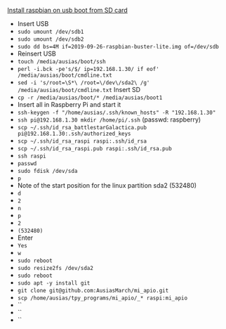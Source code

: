 [Install raspbian on usb boot from SD card](https://www.stewright.me/2013/05/install-and-run-raspbian-from-a-usb-flash-drive/)

* Insert USB
* `sudo umount /dev/sdb1`
* `sudo umount /dev/sdb2`
* `sudo dd bs=4M if=2019-09-26-raspbian-buster-lite.img of=/dev/sdb`
* Reinsert USB
* `touch /media/ausias/boot/ssh` 
* `perl -i.bck -pe's/$/ ip=192.168.1.30/ if eof' /media/ausias/boot/cmdline.txt `
* `sed -i 's/root=\S*\ /root=\/dev\/sda2\ /g' /media/ausias/boot/cmdline.txt`
Insert SD
* `cp -r /media/ausias/boot/* /media/ausias/boot1`
* Insert all in Raspberry Pi and start it
* `ssh-keygen -f "/home/ausias/.ssh/known_hosts" -R "192.168.1.30"`
* `ssh pi@192.168.1.30 mkdir /home/pi/.ssh` (passwd: raspberry)
* `scp ~/.ssh/id_rsa_battlestarGalactica.pub pi@192.168.1.30:.ssh/authorized_keys`
* `scp ~/.ssh/id_rsa_raspi raspi:.ssh/id_rsa`
* `scp ~/.ssh/id_rsa_raspi.pub raspi:.ssh/id_rsa.pub`
* `ssh raspi`
* `passwd`
* `sudo fdisk /dev/sda`
* `p`
* Note of the start position for the linux partition sda2 (532480)
* `d`
* `2`
* `n`
* `p`
* `2`
* `(532480)`
* Enter
* `Yes`
* `w`
* `sudo reboot`
* `sudo resize2fs /dev/sda2`
* `sudo reboot`
* `sudo apt -y install git`
* `git clone git@github.com:AusiasMarch/mi_apio.git`
* `scp /home/ausias/tpy_programs/mi_apio/_* raspi:mi_apio`
* ``
* ``
* ``
